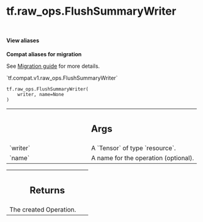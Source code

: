 <div itemscope itemtype="http://developers.google.com/ReferenceObject">
<meta itemprop="name" content="tf.raw_ops.FlushSummaryWriter" />
<meta itemprop="path" content="Stable" />
</div>

# tf.raw_ops.FlushSummaryWriter

<!-- Insert buttons and diff -->

<table class="tfo-notebook-buttons tfo-api nocontent" align="left">

</table>





<section class="expandable">
  <h4 class="showalways">View aliases</h4>
  <p>
<b>Compat aliases for migration</b>
<p>See
<a href="https://www.tensorflow.org/guide/migrate">Migration guide</a> for
more details.</p>
<p>`tf.compat.v1.raw_ops.FlushSummaryWriter`</p>
</p>
</section>

<pre class="devsite-click-to-copy prettyprint lang-py tfo-signature-link">
<code>tf.raw_ops.FlushSummaryWriter(
    writer, name=None
)
</code></pre>



<!-- Placeholder for "Used in" -->


<!-- Tabular view -->
 <table class="responsive fixed orange">
<colgroup><col width="214px"><col></colgroup>
<tr><th colspan="2"><h2 class="add-link">Args</h2></th></tr>

<tr>
<td>
`writer`
</td>
<td>
A `Tensor` of type `resource`.
</td>
</tr><tr>
<td>
`name`
</td>
<td>
A name for the operation (optional).
</td>
</tr>
</table>



<!-- Tabular view -->
 <table class="responsive fixed orange">
<colgroup><col width="214px"><col></colgroup>
<tr><th colspan="2"><h2 class="add-link">Returns</h2></th></tr>
<tr class="alt">
<td colspan="2">
The created Operation.
</td>
</tr>

</table>

